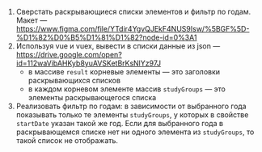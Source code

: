 1. Сверстать раскрывающиеся списки элементов и фильтр по годам. Макет — https://www.figma.com/file/YTdir4YgvQJEkF4NUS9Isw/%5BGF%5D-%D1%82%D0%B5%D1%81%D1%82?node-id=0%3A1
2. Используя vue и vuex, вывести в списки данные из json — https://drive.google.com/open?id=112waVibAHKyb8yuAVSKetBrKsNlYz97J
   + в массиве ``result`` корневые элементы — это заголовки раскрывающихся списков
   + в каждом корневом элементе массив ``studyGroups`` — это элементы раскрывающегося списка
3. Реализовать фильтр по годам: в зависимости от выбранного года показывать только те элементы ``studyGroups``, у которых в свойстве ``startDate``
 указан такой же год. Если для выбранного года в раскрывающемся списке нет ни одного элемента из ``studyGroups``, то такой список не отображать.
